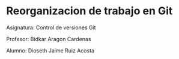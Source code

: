 # Reorganizacion de trabajo en Git

Asignatura: Control de versiones Git

Profesor: Bidkar Aragon Cardenas

Alumno: Dioseth Jaime Ruiz Acosta